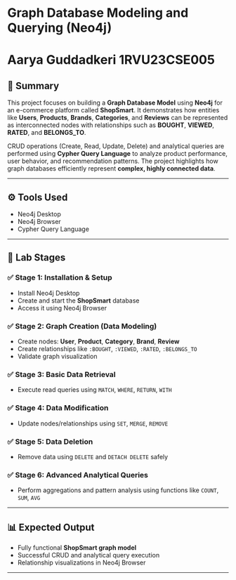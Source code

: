 # **Graph Database Modeling and Querying (Neo4j)**  
# Aarya Guddadkeri 1RVU23CSE005

## 🧠 **Summary**
This project focuses on building a **Graph Database Model** using **Neo4j** for an e-commerce platform called **ShopSmart**. It demonstrates how entities like **Users**, **Products**, **Brands**, **Categories**, and **Reviews** can be represented as interconnected nodes with relationships such as **BOUGHT**, **VIEWED**, **RATED**, and **BELONGS_TO**.

CRUD operations (Create, Read, Update, Delete) and analytical queries are performed using **Cypher Query Language** to analyze product performance, user behavior, and recommendation patterns. The project highlights how graph databases efficiently represent **complex, highly connected data**.

---

## ⚙️ **Tools Used**
- Neo4j Desktop  
- Neo4j Browser  
- Cypher Query Language  

---

## 🧩 **Lab Stages**

### ✅ Stage 1: Installation & Setup
- Install Neo4j Desktop  
- Create and start the **ShopSmart** database  
- Access it using Neo4j Browser  

### ✅ Stage 2: Graph Creation (Data Modeling)
- Create nodes: **User**, **Product**, **Category**, **Brand**, **Review**  
- Create relationships like `:BOUGHT`, `:VIEWED`, `:RATED`, `:BELONGS_TO`  
- Validate graph visualization  

### ✅ Stage 3: Basic Data Retrieval
- Execute read queries using `MATCH`, `WHERE`, `RETURN`, `WITH`  

### ✅ Stage 4: Data Modification
- Update nodes/relationships using `SET`, `MERGE`, `REMOVE`  

### ✅ Stage 5: Data Deletion
- Remove data using `DELETE` and `DETACH DELETE` safely  

### ✅ Stage 6: Advanced Analytical Queries
- Perform aggregations and pattern analysis using functions like `COUNT`, `SUM`, `AVG`  

---

## 📊 **Expected Output**
- Fully functional **ShopSmart graph model**  
- Successful CRUD and analytical query execution  
- Relationship visualizations in Neo4j Browser  

---


